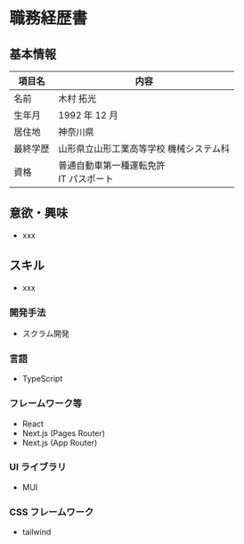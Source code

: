 # 職務経歴書

## 基本情報

| 項目名   | 内容                                         |
| -------- | -------------------------------------------- |
| 名前     | 木村 拓光                                    |
| 生年月   | 1992 年 12 月                                |
| 居住地   | 神奈川県                                     |
| 最終学歴 | 山形県立山形工業高等学校 機械システム科      |
| 資格     | 普通自動車第一種運転免許 <br/> IT パスポート |

## 意欲・興味

- xxx

## スキル

- xxx

### 開発手法

- スクラム開発

### 言語

- TypeScript

### フレームワーク等

- React
- Next.js (Pages Router)
- Next.js (App Router)

### UI ライブラリ

- MUI

### CSS フレームワーク

- tailwind
